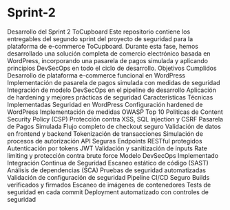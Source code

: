 # Sprint-2
Desarrollo del Sprint 2 ToCupboard
Este repositorio contiene los entregables del segundo sprint del proyecto de seguridad para la plataforma de e-commerce ToCupboard. Durante esta fase, hemos desarrollado una solución completa de comercio electrónico basada en WordPress, incorporando una pasarela de pagos simulada y aplicando principios DevSecOps en todo el ciclo de desarrollo.
Objetivos Cumplidos
Desarrollo de plataforma e-commerce funcional en WordPress
Implementación de pasarela de pagos simulada con medidas de seguridad
Integración de modelo DevSecOps en el pipeline de desarrollo
Aplicación de hardening y mejores prácticas de seguridad
Características Técnicas Implementadas
Seguridad en WordPress
Configuración hardened de WordPress
Implementación de medidas OWASP Top 10
Políticas de Content Security Policy (CSP)
Protección contra XSS, SQL injection y CSRF
Pasarela de Pagos Simulada
Flujo completo de checkout seguro
Validación de datos en frontend y backend
Tokenización de transacciones
Simulación de procesos de autorización
API Seguras
Endpoints RESTful protegidos
Autenticación por tokens JWT
Validación y sanitización de inputs
Rate limiting y protección contra brute force
Modelo DevSecOps Implementado
Integración Continua de Seguridad
Escaneo estático de código (SAST)
Análisis de dependencias (SCA)
Pruebas de seguridad automatizadas
Validación de configuración de seguridad
Pipeline CI/CD Seguro
Builds verificados y firmados
Escaneo de imágenes de contenedores
Tests de seguridad en cada commit
Deployment automatizado con controles de seguridad
